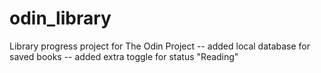 # odin_library

Library progress project for The Odin Project
-- added local database for saved books
-- added extra toggle for status "Reading" 
